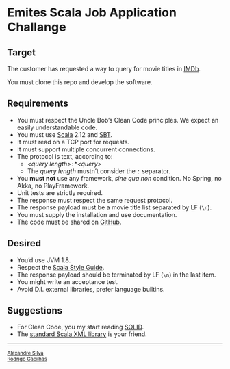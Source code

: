 [github]: https://github.com/
[imdb]: https://imdb.com/
[sbt]: https://www.scala-sbt.org/
[scala]: https://www.scala-lang.org/
[solid]: https://www.wikiwand.com/en/SOLID
[style-guide]: https://docs.scala-lang.org/style/
[xml]: https://scala.github.io/scala-xml/api/1.2.0/scala/xml/

# Emites Scala Job Application Challange

## Target


The customer has requested a way to query for movie titles in [IMDb][imdb].

You must clone this repo and develop the software.

## Requirements

- You must respect the Uncle Bob’s Clean Code principles. We expect an easily
  understandable code.
- You must use [Scala][scala] 2.12 and [SBT][sbt].
- It must read on a TCP port for requests.
- It must support multiple concurrent connections.
- The protocol is text, according to:
    - <em>&lt;query length&gt;</em>`:`*<em>&lt;query&gt;</em>
    - The *query length* mustn’t consider the `:` separator.
- You **must not** use any framework, *sine qua non* condition. No Spring,
  no Akka, no PlayFramework.
- Unit tests are strictly required.
- The response must respect the same request protocol.
- The response payload must be a movie title list separated by LF (`\n`).
- You must supply the installation and use documentation.
- The code must be shared on [GitHub][github].

## Desired

- You’d use JVM 1.8.
- Respect the [Scala Style Guide][style-guide].
- The response payload should be terminated by LF (`\n`) in the last item.
- You might write an acceptance test.
- Avoid D.I. external libraries, prefer language builtins.

## Suggestions

- For Clean Code, you my start reading [SOLID][solid].
- The [standard Scala XML library][xml] is your friend.

-----

<small>
    <a href="mailto:alexandre.silva@contabilone.com">Alexandre Silva</a><br/>
    <a href="mailto:rodrigo.cacilhas@contabilone.com">Rodrigo Cacilhas</a><br/>
</small>
